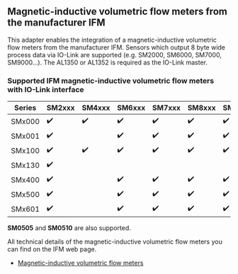 ## Magnetic-inductive volumetric flow meters from the manufacturer IFM
This adapter enables the integration of a magnetic-inductive volumetric flow meters from the manufacturer IFM. Sensors which output 8 byte wide process data via IO-Link are supported (e.g. SM2000, SM6000, SM7000, SM9000...). The AL1350 or AL1352 is required as the IO-Link master.

### Supported IFM magnetic-inductive volumetric flow meters with IO-Link interface

| Series | SM2xxx             | SM4xxx             | SM6xxx             | SM7xxx             | SM8xxx             | SM9xxx             |
|--------|--------------------|--------------------|--------------------|--------------------|--------------------|--------------------|
| SMx000 | :heavy_check_mark: | :heavy_check_mark: | :heavy_check_mark: | :heavy_check_mark: | :heavy_check_mark: | :heavy_check_mark: |
| SMx001 | :heavy_check_mark: |                    | :heavy_check_mark: | :heavy_check_mark: | :heavy_check_mark: | :heavy_check_mark: |
| SMx100 | :heavy_check_mark: | :heavy_check_mark: | :heavy_check_mark: | :heavy_check_mark: | :heavy_check_mark: | :heavy_check_mark: |
| SMx130 | :heavy_check_mark: |                    |                    |                    |                    |                    |
| SMx400 | :heavy_check_mark: |                    | :heavy_check_mark: | :heavy_check_mark: | :heavy_check_mark: | :heavy_check_mark: |
| SMx500 | :heavy_check_mark: |                    | :heavy_check_mark: | :heavy_check_mark: | :heavy_check_mark: | :heavy_check_mark: |
| SMx601 | :heavy_check_mark: |                    | :heavy_check_mark: | :heavy_check_mark: | :heavy_check_mark: | :heavy_check_mark: |

__SM0505__ and __SM0510__ are also supported.

All technical details of the magnetic-inductive volumetric flow meters you can find on the IFM web page.
* [Magnetic-inductive volumetric flow meters](https://www.ifm.com/de/en/category/200_020_030_010_010#/best/1/100)
